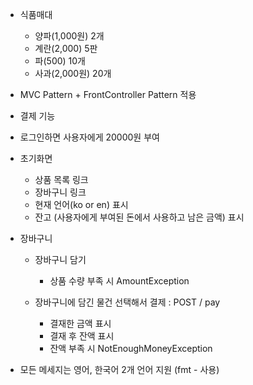 - 식품매대
  - 양파(1,000원) 2개
  - 계란(2,000) 5판
  - 파(500) 10개
  - 사과(2,000원) 20개
  
 - MVC Pattern + FrontController Pattern 적용
 
 - 결제 기능
  - 로그인하면 사용자에게 20000원 부여
  
  
- 초기화면
  - 상품 목록 링크
  - 장바구니 링크
  - 현재 언어(ko or en) 표시
  - 잔고 (사용자에게 부여된 돈에서 사용하고 남은 금액) 표시

- 장바구니
  - 장바구니 담기
    - 상품 수량 부족 시 AmountException
  
  - 장바구니에 담긴 물건 선택해서 결제 : POST / pay
    - 결재한 금액 표시
    - 결재 후 잔액 표시
    - 잔액 부족 시 NotEnoughMoneyException
 
 - 모든 메세지는 영어, 한국어 2개 언어 지원 (fmt - 사용)
    
  
